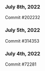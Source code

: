 ### July 8th, 2022

Commit #202232

### July 5th, 2022

Commit #314353


### July 4th, 2022

Commit #72281
